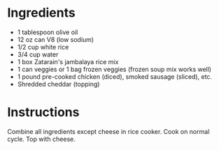 # Ingredients
* 1 tablespoon olive oil
* 12 oz can V8 (low sodium)
* 1/2 cup white rice
* 3/4 cup water
* 1 box Zatarain's jambalaya rice mix
* 1 can veggies or 1 bag frozen veggies (frozen soup mix works well)
* 1 pound pre-cooked chicken (diced), smoked sausage (sliced), etc.
* Shredded cheddar (topping)

# Instructions 

Combine all ingredients except cheese in rice cooker. Cook on normal cycle. Top with cheese.
